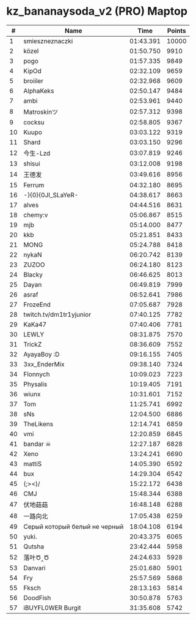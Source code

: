 # kz_bananaysoda_v2 (PRO) Maptop

|  # | Name | Time | Points |
|-------------- | -------------- | -------------- | -------------- | 
| 1 | smieszneznaczki | 01:43.391 | 10000 | 
| 2 | közel | 01:50.750 | 9910 | 
| 3 | pogo | 01:57.335 | 9849 | 
| 4 | KipOd | 02:32.109 | 9659 | 
| 5 | broiiler | 02:32.968 | 9609 | 
| 6 | AlphaKeks | 02:50.147 | 9484 | 
| 7 | ambi | 02:53.961 | 9440 | 
| 8 | Matroskinツ | 02:57.312 | 9398 | 
| 9 | cocksu | 02:58.805 | 9367 | 
| 10 | Kuupo | 03:03.122 | 9319 | 
| 11 | Shard | 03:03.150 | 9296 | 
| 12 | 今生-Lzd | 03:07.819 | 9246 | 
| 13 | shisui | 03:12.008 | 9198 | 
| 14 | 王德发 | 03:49.616 | 8956 | 
| 15 | Ferrum | 04:32.180 | 8695 | 
| 16 | -}{0}{0JI_SLaYeR- | 04:38.617 | 8663 | 
| 17 | alves | 04:44.516 | 8631 | 
| 18 | chemy:v | 05:06.867 | 8515 | 
| 19 | mjb | 05:14.000 | 8477 | 
| 20 | kkb | 05:21.851 | 8433 | 
| 21 | MONG | 05:24.788 | 8418 | 
| 22 | nykaN | 06:20.742 | 8139 | 
| 23 | ZUZOO | 06:24.180 | 8123 | 
| 24 | Blacky | 06:46.625 | 8013 | 
| 25 | Dayan | 06:49.819 | 7999 | 
| 26 | asraf | 06:52.641 | 7986 | 
| 27 | FrozeEnd | 07:05.687 | 7928 | 
| 28 | twitch.tv/dm1tr1yjunior | 07:40.125 | 7782 | 
| 29 | KaKa47 | 07:40.406 | 7781 | 
| 30 | LEWLY | 08:31.875 | 7570 | 
| 31 | TrickZ | 08:36.609 | 7552 | 
| 32 | AyayaBoy :D | 09:16.155 | 7405 | 
| 33 | 3xx_EnderMix | 09:38.140 | 7324 | 
| 34 | Flonnych | 10:09.023 | 7223 | 
| 35 | Physalis | 10:19.405 | 7191 | 
| 36 | wiunx | 10:31.601 | 7152 | 
| 37 | Tom | 11:25.741 | 6992 | 
| 38 | sNs | 12:04.500 | 6886 | 
| 39 | TheLikens | 12:14.741 | 6859 | 
| 40 | vmi | 12:20.859 | 6845 | 
| 41 | bandar ☠ | 12:27.187 | 6828 | 
| 42 | Xeno | 13:24.241 | 6690 | 
| 43 | mattiS | 14:05.390 | 6592 | 
| 44 | bux | 14:29.304 | 6542 | 
| 45 | (;><)/ | 15:22.172 | 6438 | 
| 46 | CMJ | 15:48.344 | 6388 | 
| 47 | 伏地菇菇 | 16:48.148 | 6288 | 
| 48 | 一路向北 | 17:05.438 | 6259 | 
| 49 | Серый который белый не черный | 18:04.108 | 6194 | 
| 50 | yuki. | 20:43.375 | 6065 | 
| 51 | Qutsha | 23:42.444 | 5958 | 
| 52 | 落叶Ծ‸Ծ | 24:24.633 | 5928 | 
| 53 | Danvari | 25:01.680 | 5901 | 
| 54 | Fry | 25:57.569 | 5868 | 
| 55 | Fksch | 28:13.163 | 5814 | 
| 56 | DoodFish | 30:50.878 | 5763 | 
| 57 | iBUYFL0WER Burgit | 31:35.608 | 5742 | 

